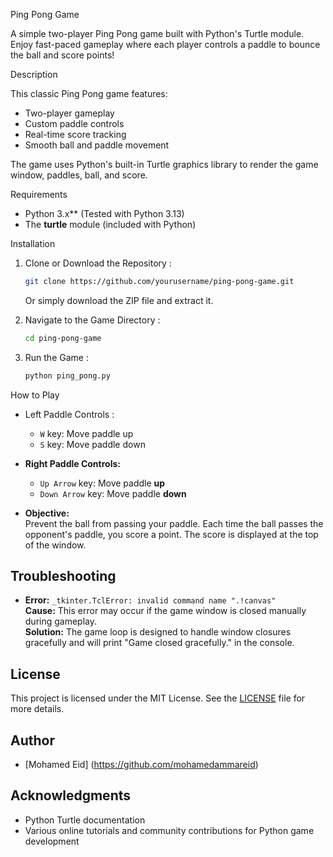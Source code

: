 Ping Pong Game

A simple two-player Ping Pong game built with Python's Turtle module. Enjoy fast-paced gameplay where each player controls a paddle to bounce the ball and score points!

Description

This classic Ping Pong game features:
- Two-player gameplay
- Custom paddle controls
- Real-time score tracking
- Smooth ball and paddle movement

The game uses Python's built-in Turtle graphics library to render the game window, paddles, ball, and score.

Requirements

- Python 3.x** (Tested with Python 3.13)
- The **turtle** module (included with Python)
  
 Installation

1. Clone or Download the Repository :

   ```bash
   git clone https://github.com/yourusername/ping-pong-game.git
   ```

   Or simply download the ZIP file and extract it.

2. Navigate to the Game Directory :

   ```bash
   cd ping-pong-game
   ```

3. Run the Game :

   ```bash
   python ping_pong.py
   ```

How to Play

- Left Paddle Controls :  
  - `W` key: Move paddle up
  - `S` key: Move paddle down

- **Right Paddle Controls:**  
  - `Up Arrow` key: Move paddle **up**
  - `Down Arrow` key: Move paddle **down**

- **Objective:**  
  Prevent the ball from passing your paddle. Each time the ball passes the opponent's paddle, you score a point. The score is displayed at the top of the window.

## Troubleshooting

- **Error:** `_tkinter.TclError: invalid command name ".!canvas"`  
  **Cause:** This error may occur if the game window is closed manually during gameplay.  
  **Solution:** The game loop is designed to handle window closures gracefully and will print "Game closed gracefully." in the console.

## License

This project is licensed under the MIT License. See the [LICENSE](LICENSE) file for more details.

## Author

- [Mohamed Eid] (https://github.com/mohamedammareid)

## Acknowledgments

- Python Turtle documentation
- Various online tutorials and community contributions for Python game development
```
